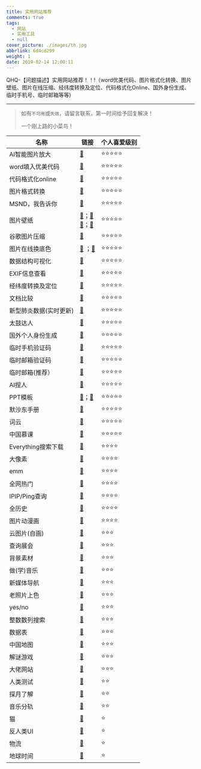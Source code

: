 ```yaml
---
title: 实用网站推荐
comments: true
tags:
  - 网站
  - 实用工具
  - null
cover_picture: ./images/th.jpg
abbrlink: 6d4cd299
weight: 1
date: 2019-02-14 12:00:11
---
```


 QHQ-【问题描述】实用网站推荐！！!（word优美代码、图片格式化转换、图片壁纸、图片在线压缩、经纬度转换及定位、代码格式化Online、国外身份生成、临时手机号、临时邮箱等等)

<!-- more -->

------

> 如有<code>不可用</code>或<code>失效</code>，请留言联系，第一时间给予回复解决！
>
> 一个刚上路的小菜鸟！

| 名称                   | 链接                                                         | 个人喜爱级别 |
| ---------------------- | ------------------------------------------------------------ | ------------ |
| AI智能图片放大         | <a href="https://bigjpg.com/" target='blank'>🔗</a>           | ⭐⭐⭐⭐⭐        |
| word填入优美代码       | <a href="http://www.planetb.ca/syntax-highlight-word" target='blank'>🔗</a> | ⭐⭐⭐⭐⭐        |
| 代码格式化online       | <a href="http://www.jsons.cn/caddlanformat/" target='blank'>🔗</a> | ⭐⭐⭐⭐⭐        |
| 图片格式转换           | <a href="https://cloudconvert.com/" target='blank'>🔗</a>     | ⭐⭐⭐⭐⭐        |
| MSND，我告诉你         | <a href="https://msdn.itellyou.cn/" target='blank'>🔗</a>     | ⭐⭐⭐⭐⭐        |
| 图片壁纸               | <a href="http://www.netbian.com/" target='blank'>🔗</a>；<a href="http://www.bingimg.cn/" target='blank'>🔗</a><br/><a href="https://alpha.wallhaven.cc/" target='blank'>🔗</a>；<a href="https://www.wallpapermaiden.com/" target='blank'>🔗</a> | ⭐⭐⭐⭐⭐        |
| 谷歌图片压缩           | <a href="https://squoosh.app/" target='blank'>🔗</a>          | ⭐⭐⭐⭐⭐        |
| 图片在线换底色         | <a href="https://www.apowersoft.cn/remove-background-online" target='blank'>🔗</a> ；<a href="https://www.qtool.net/bgphoto/" target='blank'>🔗</a> | ⭐⭐⭐⭐⭐        |
| 数据结构可视化         | <a href="https://www.cs.usfca.edu/~galles/visualization/Algorithms.html" target='blank'>🔗</a> | ⭐⭐⭐⭐⭐        |
| EXIF信息查看           | <a href="http://exif.cn/" target='blank'>🔗</a>               | ⭐⭐⭐⭐⭐        |
| 经纬度转换及定位       | <a href="http://www.gzhatu.com/du2dfm.html" target='blank'>🔗</a> | ⭐⭐⭐⭐⭐        |
| 文档比较               | <a href="https://www.diffchecker.com/diff" target='blank'>🔗</a> | ⭐⭐⭐⭐⭐        |
| 新型肺炎数据(实时更新) | <a href="https://ncov.dxy.cn/ncovh5/view/pneumonia" target='blank'>🔗</a> | ⭐⭐⭐⭐⭐        |
| 太鼓达人               | <a href="https://taiko.bui.pm/" target='blank'>🔗</a>         | ⭐⭐⭐⭐⭐        |
| 国外个人身份生成       | <a href="http://www.shenfendaquan.com/" target='blank'>🔗</a> | ⭐⭐⭐⭐⭐        |
| 临时手机验证码         | <a href="https://www.materialtools.com/" target='blank'>🔗</a> | ⭐⭐⭐⭐⭐        |
| 临时邮箱验证码         | <a href="https://temp-mail.org/zh/" target='blank'>🔗</a>     | ⭐⭐⭐⭐⭐        |
| 临时邮箱(推荐）        | <a href="http://www.yopmail.com/zh/" target='blank'>🔗</a>    | ⭐⭐⭐⭐⭐        |
| AI捏人                 | <a href="https://artbreeder.com/" target='blank'>🔗</a>       | ⭐⭐⭐⭐⭐        |
| PPT模板                | <a href="https://slidesgo.com/" target='blank'>🔗</a>；<a href="https://24slides.com" target='blank'>🔗</a> | ⭐⭐⭐⭐⭐        |
| 默沙东手册             | <a href="https://www.msdmanuals.com/zh#mission" target='blank'>🔗</a> | ⭐⭐⭐⭐⭐        |
| 词云                   | <a href="https://www.weiciyun.com/" target='blank'>🔗</a>     | ⭐⭐⭐⭐⭐        |
| 中国慕课               | <a href="https://www.icourse163.org/" target='blank'>🔗</a>   | ⭐⭐⭐⭐⭐        |
| Everything搜索下载     | <a href="https://www.voidtools.com/zh-cn/downloads/" target='blank'>🔗</a> | ⭐⭐⭐⭐         |
| 大像素                 | <a href="http://www.bigpixel.cn/index.html" target='blank'>🔗</a> | ⭐⭐⭐⭐         |
| emm                    | <a href="http://www.shushubuyue.net/#" target='blank'>🔗</a>  | ⭐⭐⭐⭐         |
| 全网热门               | <a href="https://tophub.today/" target='blank'>🔗</a>         | ⭐⭐⭐⭐         |
| IPIP/Ping查询          | <a href="https://tools.ipip.net/" target='blank'>🔗</a>       | ⭐⭐⭐⭐         |
| 全历史                 | <a href="https://www.allhistory.com/" target='blank'>🔗</a>   | ⭐⭐⭐⭐         |
| 图片动漫画             | <a href="https://www.befunky.com/" target='blank'>🔗</a>      | ⭐⭐⭐⭐         |
| 云图片(自画)           | <a href="https://www.ianfisherart.com/" target='blank'>🔗</a> | ⭐⭐⭐          |
| 查询展会               | <a href="http://www.eshow365.com/" target='blank'>🔗</a>      | ⭐⭐⭐          |
| 背景素材               | <a href="http://bg-patterns.com/" target='blank'>🔗</a>       | ⭐⭐⭐          |
| 做(学)音乐             | <a href="https://learningmusic.ableton.com/" target='blank'>🔗</a> | ⭐⭐⭐          |
| 新媒体导航             | <a href="https://www.kaolamedia.com/" target='blank'>🔗</a>   | ⭐⭐⭐          |
| 老照片上色             | <a href="https://colourise.sg/" target='blank'>🔗</a>         | ⭐⭐⭐          |
| yes/no                 | <a href="https://yesno.wtf/" target='blank'>🔗</a>            | ⭐⭐⭐          |
| 整数数列搜索           | <a href="https://oeis.org/" target='blank'>🔗</a>             | ⭐⭐⭐          |
| 数据表                 | <a href="https://www.visualcapitalist.com/" target='blank'>🔗</a> | ⭐⭐⭐          |
| 中国地图               | <a href="https://www.ageeye.cn/" target='blank'>🔗</a>        | ⭐⭐⭐          |
| 解谜游戏               | <a href="http://nazo.one-story.cn/" target='blank'>🔗</a>     | ⭐⭐⭐          |
| 大佬网站               | <a href="https://neave.com/" target='blank'>🔗</a>            | ⭐⭐⭐          |
| 人类测试               | <a href="https://humanbenchmark.com/" target='blank'>🔗</a>   | ⭐⭐           |
| 探月了解               | <a href="http://moon.bao.ac.cn/mul/index/list" target='blank'>🔗</a> | ⭐⭐           |
| 音乐分轨               | <a href="https://melody.ml/" target='blank'>🔗</a>            | ⭐⭐           |
| 猫                     | <a href="https://bongo.cat/" target='blank'>🔗</a>            | ⭐            |
| 反人类UI               | <a href="https://userinyerface.com/" target='blank'>🔗</a>    | ⭐            |
| 物流                   | <a href="https://logisticsartproject.com/" target='blank'>🔗</a> | ⭐            |
| 地球时间               | <a href="http://timelineofearth.com/" target='blank'>🔗</a>   | ⭐            |
